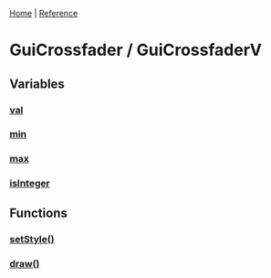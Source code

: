 [Home](../README.md) | [Reference](REFERENCE.md)

# GuiCrossfader / GuiCrossfaderV
## Variables
### [val]()
### [min]()
### [max]()
### [isInteger]()

## Functions
### [setStyle()]()
### [draw()]()